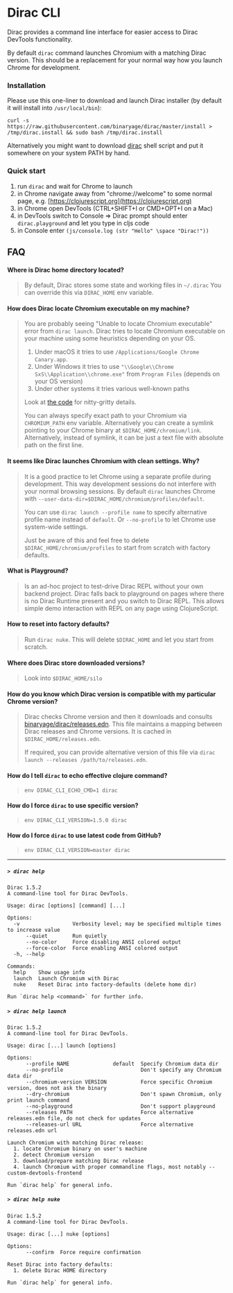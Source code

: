 # Dirac CLI

Dirac provides a command line interface for easier access to Dirac DevTools functionality.

By default `dirac` command launches Chromium with a matching Dirac version. This should be a replacement for your normal way 
how you launch Chrome for development.

### Installation

Please use this one-liner to download and launch Dirac installer (by default it will install into `/usr/local/bin`): 

```
curl -s https://raw.githubusercontent.com/binaryage/dirac/master/install > /tmp/dirac.install && sudo bash /tmp/dirac.install
```

Alternatively you might want to download [dirac](https://github.com/binaryage/dirac/blob/master/dirac)
shell script and put it somewhere on your system PATH by hand.

### Quick start

1. run `dirac` and wait for Chrome to launch
1. in Chrome navigate away from "chrome://welcome" to some normal page, e.g. [https://clojurescript.org](https://clojurescript.org)
1. in Chrome open DevTools (CTRL+SHIFT+I or CMD+OPT+I on a Mac)
1. in DevTools switch to Console => Dirac prompt should enter `dirac.playground` and let you type in cljs code
1. in Console enter `(js/console.log (str "Hello" \space "Dirac!"))`

## FAQ

#### Where is Dirac home directory located?

> By default, Dirac stores some state and working files in `~/.dirac`
> You can override this via `DIRAC_HOME` env variable.

#### How does Dirac locate Chromium executable on my machine?

> You are probably seeing "Unable to locate Chromium executable" error from `dirac launch`.
> Dirac tries to locate Chromium executable on your machine using some heuristics depending on your OS.
> 1. Under macOS it tries to use `/Applications/Google Chrome Canary.app`. 
> 2. Under Windows it tries to use `"\\Google\\Chrome SxS\\Application\\chrome.exe"` from `Program Files` (depends on your OS version) 
> 3. Under other systems it tries various well-known paths
> 
> Look at [the code](https://github.com/binaryage/dirac/blob/master/src/home/dirac/home/chromium/scout.clj) for 
> nitty-gritty details.
>
> You can always specify exact path to your Chromium via `CHROMIUM_PATH` env variable. Alternatively you can
> create a symlink pointing to your Chrome binary at `$DIRAC_HOME/chromium/link`. Alternatively, instead of symlink, it can 
> be just a text file with absolute path on the first line.   

#### It seems like Dirac launches Chromium with clean settings. Why?

> It is a good practice to let Chrome using a separate profile during development. 
> This way development sessions do not interfere with your normal browsing sessions. 
> By default `dirac` launches Chrome with `--user-data-dir=$DIRAC_HOME/chromium/profiles/default`.
>  
> You can use `dirac launch --profile name` to specify alternative profile name instead of `default`. 
> Or `--no-profile` to let Chrome use system-wide settings.
> 
> Just be aware of this and feel free to delete `$DIRAC_HOME/chromium/profiles` to start from scratch with factory defaults.

#### What is Playground?

> Is an ad-hoc project to test-drive Dirac REPL without your own backend project.
> Dirac falls back to playground on pages where there is no Dirac Runtime present and you switch to Dirac REPL.
> This allows simple demo interaction with REPL on any page using ClojureScript.

#### How to reset into factory defaults?

> Run `dirac nuke`. This will delete `$DIRAC_HOME` and let you start from scratch.

#### Where does Dirac store downloaded versions?

> Look into `$DIRAC_HOME/silo`

#### How do you know which Dirac version is compatible with my particular Chrome version?

> Dirac checks Chrome version and then it downloads and consults [binaryage/dirac/releases.edn](https://github.com/binaryage/dirac/blob/master/releases.edn). 
> This file maintains a mapping between Dirac releases and Chrome versions. It is cached in `$DIRAC_HOME/releases.edn`.
>
> If required, you can provide alternative version of this file via `dirac launch --releases /path/to/releases.edn`.

#### How do I tell `dirac` to echo effective clojure command?

> `env DIRAC_CLI_ECHO_CMD=1 dirac`

#### How do I force `dirac` to use specific version?

> `env DIRAC_CLI_VERSION=1.5.0 dirac`

#### How do I force `dirac` to use latest code from GitHub?

> `env DIRAC_CLI_VERSION=master dirac`

---

##### `> dirac help`
```
Dirac 1.5.2
A command-line tool for Dirac DevTools.

Usage: dirac [options] [command] [...]

Options:
  -v                 Verbosity level; may be specified multiple times to increase value
      --quiet        Run quietly
      --no-color     Force disabling ANSI colored output
      --force-color  Force enabling ANSI colored output
  -h, --help

Commands:
  help    Show usage info
  launch  Launch Chromium with Dirac
  nuke    Reset Dirac into factory-defaults (delete home dir)

Run `dirac help <command>` for further info.

```

##### `> dirac help launch`
```
Dirac 1.5.2
A command-line tool for Dirac DevTools.

Usage: dirac [...] launch [options]

Options:
      --profile NAME              default  Specify Chromium data dir
      --no-profile                         Don't specify any Chromium data dir
      --chromium-version VERSION           Force specific Chromium version, does not ask the binary
      --dry-chromium                       Don't spawn Chromium, only print launch command
      --no-playground                      Don't support playground
      --releases PATH                      Force alternative releases.edn file, do not check for updates
      --releases-url URL                   Force alternative releases.edn url

Launch Chromium with matching Dirac release:
  1. locate Chromium binary on user's machine
  2. detect Chromium version
  3. download/prepare matching Dirac release
  4. launch Chromium with proper commandline flags, most notably --custom-devtools-frontend

Run `dirac help` for general info.
```

##### `> dirac help nuke`
```
Dirac 1.5.2
A command-line tool for Dirac DevTools.

Usage: dirac [...] nuke [options]

Options:
      --confirm  Force require confirmation

Reset Dirac into factory defaults:
  1. delete Dirac HOME directory

Run `dirac help` for general info.
```
